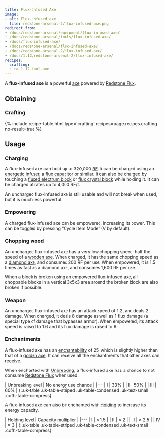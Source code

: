 ```yaml
---
title: Flux-Infused Axe
image:
- alt: Flux-infused axe
  file: redstone-arsenal-2/flux-infused-axe.png
redirect_from:
- /docs/redstone-arsenal/equipment/flux-infused-axe/
- /docs/redstone-arsenal/tools/flux-infused-axe/
- /docs/flux-infused-axe/
- /docs/redstone-arsenal/flux-infused-axe/
- /docs/redstone-arsenal-2/flux-infused-axe/
- /docs/1.12/redstone-arsenal-2/flux-infused-axe/
recipes:
  crafting:
  - ra-1-12-tool-axe
---
```


A **flux-infused axe** is a powerful [axe](https://minecraft.wiki/w/Axe)
powered by [Redstone Flux](/docs/redstone-flux/).


Obtaining
---------

### Crafting
{% include recipe-table.html type='crafting' recipes=page.recipes.crafting no-result=true %}


Usage
-----

### Charging
A flux-infused axe can hold up to 320,000 [RF](/docs/redstone-flux/). It can
be charged using an [energetic
infuser](../../thermal-expansion/energetic-infuser/), a [flux
capacitor](../../thermal-expansion/flux-capacitor/) or similar. It can also be
charged by touching a [fluxed electrum block](../fluxed-electrum-block/) or
[flux crystal block](../flux-crystal-block) while holding it. It can be charged
at rates up to 4,000 RF/t.

An uncharged flux-infused axe is still usable and will not break when used, but
it is much less powerful.

### Empowering
A charged flux-infused axe can be empowered, increasing its power. This can be
toggled by pressing "Cycle Item Mode" (V by default).

### Chopping wood
An uncharged flux-infused axe has a very low chopping speed: half the speed of a
[wooden axe](https://minecraft.wiki/w/Wooden_Axe). When charged, it has
the same chopping speed as a [diamond
axe](https://minecraft.wiki/w/Diamond_Axe), and consumes 200 RF per use.
When empowered, it is 1.5 times as fast as a diamond axe, and consumes 1,600 RF
per use.

When a block is broken using an empowered flux-infused axe, all choppable blocks
in a vertical 3x5x3 area around the broken block are also broken if possible.

### Weapon
An uncharged flux-infused axe has an attack speed of 1.2, and deals 2 damage.
When charged, it deals 8 damage as well as 1 flux damage (a special type of
damage that bypasses armor). When empowered, its attack speed is raised to 1.6
and its flux damage is raised to 6.

### Enchantments
A flux-infused axe has an
[enchantability](https://minecraft.wiki/w/Enchantability) of 25, which is
slightly higher than that of a [golden
axe](https://minecraft.wiki/w/Golden_Axe). It can receive all the
enchantments that other axes can receive.

When enchanted with [Unbreaking](https://minecraft.wiki/w/Unbreaking), a
flux-infused axe has a chance to not consume [Redstone
Flux](/docs/redstone-flux/) when used.

| Unbreaking level | No energy use chance |
|---
| I | 33% |
| II | 50% |
| III | 60% |
{:.uk-table .uk-table-striped .uk-table-condensed .uk-text-small .cofh-table-compress}

A flux-infused axe can also be enchanted with
[Holding](../../cofh-core/holding/) to increase its energy capacity.

| Holding level | Capacity multiplier |
|---
| I | × 1.5 |
| II | × 2 |
| III | × 2.5 |
| IV | × 3 |
{:.uk-table .uk-table-striped .uk-table-condensed .uk-text-small .cofh-table-compress}
